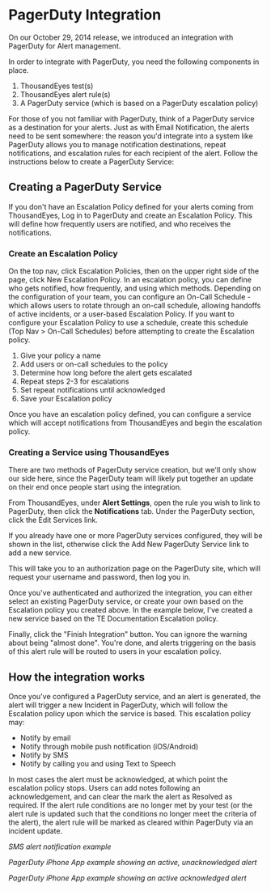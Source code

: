 # PagerDuty Integration

On our October 29, 2014 release, we introduced an integration with PagerDuty for Alert management.

In order to integrate with PagerDuty, you need the following components in place.

1. ThousandEyes test\(s\)
2. ThousandEyes alert rule\(s\)
3. A PagerDuty service \(which is based on a PagerDuty escalation policy\)

For those of you not familiar with PagerDuty, think of a PagerDuty service as a destination for your alerts. Just as with Email Notification, the alerts need to be sent somewhere: the reason you'd integrate into a system like PagerDuty allows you to manage notification destinations, repeat notifications, and escalation rules for each recipient of the alert.  Follow the instructions below to create a PagerDuty Service:

## Creating a PagerDuty Service

If you don't have an Escalation Policy defined for your alerts coming from ThousandEyes, Log in to PagerDuty and create an Escalation Policy. This will define how frequently users are notified, and who receives the notifications.  

### Create an Escalation Policy

On the top nav, click Escalation Policies, then on the upper right side of the page, click New Escalation Policy. In an escalation policy, you can define who gets notified, how frequently, and using which methods. Depending on the configuration of your team, you can configure an On-Call Schedule - which allows users to rotate through an on-call schedule, allowing handoffs of active incidents, or a user-based Escalation Policy. If you want to configure your Escalation Policy to use a schedule, create this schedule \(Top Nav &gt; On-Call Schedules\) before attempting to create the Escalation policy.

1. Give your policy a name
2. Add users or on-call schedules to the policy
3. Determine how long before the alert gets escalated
4. Repeat steps 2-3 for escalations
5. Set repeat notifications until acknowledged
6. Save your Escalation policy

Once you have an escalation policy defined, you can configure a service which will accept notifications from ThousandEyes and begin the escalation policy. 

### Creating a Service using ThousandEyes

There are two methods of PagerDuty service creation, but we'll only show our side here, since the PagerDuty team will likely put together an update on their end once people start using the integration.  

From ThousandEyes, under **Alert Settings**, open the rule you wish to link to PagerDuty, then click the **Notifications** tab.  Under the PagerDuty section, click the Edit Services link. 

If you already have one or more PagerDuty services configured, they will be shown in the list, otherwise click the Add New PagerDuty Service link to add a new service.

This will take you to an authorization page on the PagerDuty site, which will request your username and password, then log you in.

Once you've authenticated and authorized the integration, you can either select an existing PagerDuty service, or create your own based on the Escalation policy you created above.  In the example below, I've created a new service based on the TE Documentation Escalation policy.

Finally, click the "Finish Integration" button.  You can ignore the warning about being "almost done".  You're done, and alerts triggering on the basis of this alert rule will be routed to users in your escalation policy.

## How the integration works

Once you've configured a PagerDuty service, and an alert is generated, the alert will trigger a new Incident in PagerDuty, which will follow the Escalation policy upon which the service is based.  This escalation policy may:

* Notify by email
* Notify through mobile push notification \(iOS/Android\)
* Notify by SMS
* Notify by calling you and using Text to Speech

In most cases the alert must be acknowledged, at which point the escalation policy stops.  Users can add notes following an acknowledgement, and can clear the mark the alert as Resolved as required.  If the alert rule conditions are no longer met by your test \(or the alert rule is updated such that the conditions no longer meet the criteria of the alert\), the alert rule will be marked as cleared within PagerDuty via an incident update.

_SMS alert notification example_

  
_PagerDuty iPhone App example showing an active, unacknowledged alert_

  
_PagerDuty iPhone App example showing an active acknowledged alert_

